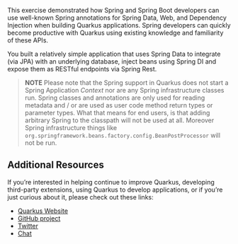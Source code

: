 This exercise demonstrated how Spring and Spring Boot developers can use well-known Spring annotations for Spring Data, Web, and Dependency Injection when building Quarkus applications. Spring developers can quickly become productive with Quarkus using existing knowledge and familiarity of these APIs.

You built a relatively simple application that uses Spring Data to integrate (via JPA) with an underlying database, inject beans using Spring DI and expose them as RESTful endpoints via Spring Rest.

> **NOTE**
> Please note that the Spring support in Quarkus does not start a Spring Application _Context_ nor are any Spring
> infrastructure classes run. Spring classes and annotations are only used for reading metadata and / or are used
> as user code method return types or parameter types. What that means for end users, is that adding arbitrary
> Spring to the classpath will not be used at all. Moreover Spring infrastructure things like
> `org.springframework.beans.factory.config.BeanPostProcessor` will not be run.

## Additional Resources

If you’re interested in helping continue to improve Quarkus, developing third-party extensions, using Quarkus to develop applications, or if you’re just curious about it, please check out these links:

* [Quarkus Website](http://quarkus.io/)
* [GitHub project](https://github.com/quarkusio/quarkus)
* [Twitter](https://twitter.com/QuarkusIO)
* [Chat](https://quarkusio.zulipchat.com/)
